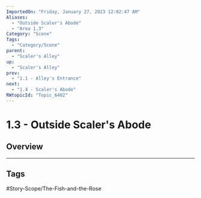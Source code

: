 ```yaml
---
ImportedOn: "Friday, January 27, 2023 12:02:47 AM"
Aliases:
  - "Outside Scaler's Abode"
  - "Area 1.3"
Category: "Scene"
Tags:
  - "Category/Scene"
parent:
  - "Scaler's Alley"
up:
  - "Scaler's Alley"
prev:
  - "1.1 - Alley's Entrance"
next:
  - "1.4 - Scaler's Abode"
RWtopicId: "Topic_6402"
---
```

# 1.3 - Outside Scaler's Abode
## Overview

---
## Tags
#Story-Scope/The-Fish-and-the-Rose

